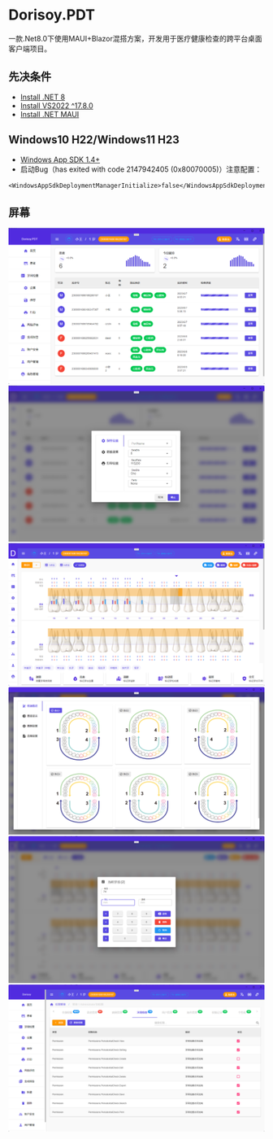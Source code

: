 # Dorisoy.PDT
一款.Net8.0下使用MAUI+Blazor混搭方案，开发用于医疗健康检查的跨平台桌面客户端项目。

## 先决条件

- [Install .NET 8](https://dotnet.microsoft.com/zh-cn/download/dotnet/8.0)
- [Install VS2022 ^17.8.0](https://visualstudio.microsoft.com/zh-hans/downloads/)
- [Install .NET MAUI](https://dotnet.microsoft.com/en-us/apps/maui)
  
## Windows10 H22/Windows11 H23
- [Windows App SDK 1.4+](https://learn.microsoft.com/en-us/windows/apps/windows-app-sdk/downloads#windows-app-sdk-12)
- 启动Bug（has exited with code 2147942405 (0x80070005)）注意配置：

```
<WindowsAppSdkDeploymentManagerInitialize>false</WindowsAppSdkDeploymentManagerInitialize>
```

## 屏幕

<img src="https://github.com/dorisoy/Dorisoy.PDT/blob/main/Screen/s%20(1).png" />
<img src="https://github.com/dorisoy/Dorisoy.PDT/blob/main/Screen/s%20(2).png" />
<img src="https://github.com/dorisoy/Dorisoy.PDT/blob/main/Screen/s%20(3).png" />
<img src="https://github.com/dorisoy/Dorisoy.PDT/blob/main/Screen/s%20(4).png" />
<img src="https://github.com/dorisoy/Dorisoy.PDT/blob/main/Screen/s%20(5).png" />
<img src="https://github.com/dorisoy/Dorisoy.PDT/blob/main/Screen/s%20(6).png" />
